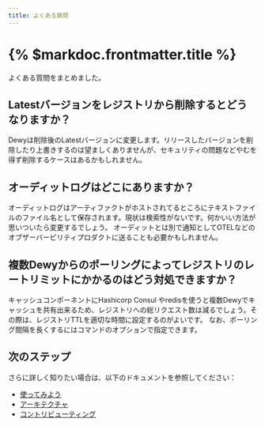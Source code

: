 ```yaml
---
title: よくある質問
---
```


# {% $markdoc.frontmatter.title %}

よくある質問をまとめました。

## Latestバージョンをレジストリから削除するとどうなりますか？

Dewyは削除後のLatestバージョンに変更します。リリースしたバージョンを削除したり上書きするのは望ましくありませんが、セキュリティの問題などやむを得ず削除するケースはあるかもしれません。

## オーディットログはどこにありますか？

オーディットログはアーティファクトがホストされてるところにテキストファイルのファイル名として保存されます。現状は検索性がないです。何かいい方法が思いついたら変更するでしょう。 オーディットとは別で通知としてOTELなどのオブザーバービリティプロダクトに送ることも必要かもしれません。

## 複数Dewyからのポーリングによってレジストリのレートリミットにかかるのはどう対処できますか？

キャッシュコンポーネントにHashicorp Consul やredisを使うと複数Dewyでキャッシュを共有出来るため、レジストリへの総リクエスト数は減るでしょう。その際は、レジストリTTLを適切な時間に設定するのがよいです。 なお、ポーリング間隔を長くするにはコマンドのオプションで指定できます。

## 次のステップ

さらに詳しく知りたい場合は、以下のドキュメントを参照してください：

- [使ってみよう](../getting-started/)
- [アーキテクチャ](../architecture/)
- [コントリビューティング](../contributing/)